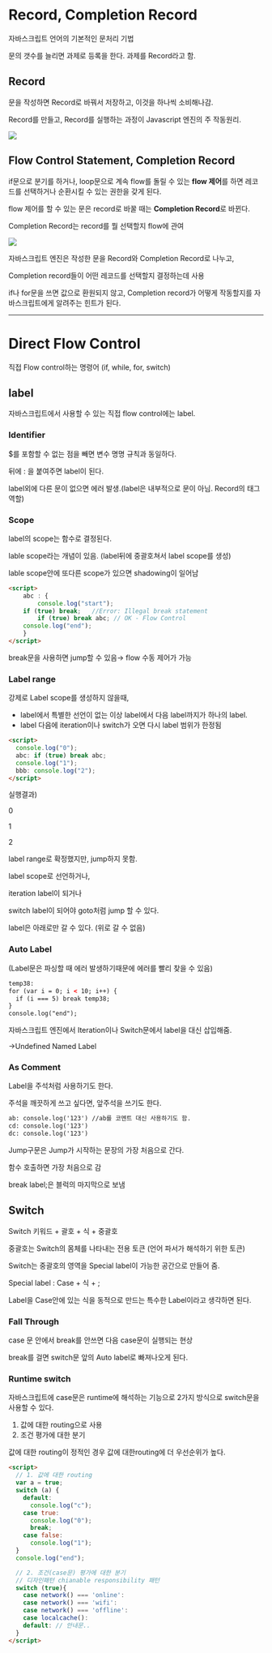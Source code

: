 # Record, Completion Record

자바스크립트 언어의 기본적인 문처리 기법

문의 갯수를 늘리면 과제로 등록을 한다. 과제를 Record라고 함.

## Record

문을 작성하면 Record로 바꿔서 저장하고, 이것을 하나씩 소비해나감.

Record를 만들고, Record를 실행하는 과정이 Javascript 엔진의 주 작동원리.

![](https://feel5ny.github.io/images/2019/05/flow_01.png)

## Flow Control Statement, Completion Record

if문으로 분기를 하거나, loop문으로 계속 flow를 돌릴 수 있는 **flow 제어**를 하면 레코드를 선택하거나 순환시킬 수 있는 권한을 갖게 된다.

flow 제어를 할 수 있는 문은 record로 바꿀 때는 **Completion Record**로 바뀐다.

Completion Record는 record를 뭘 선택할지 flow에 관여

![](https://feel5ny.github.io/images/2019/05/flow_02.png)

자바스크립트 엔진은 작성한 문을 Record와 Completion Record로 나누고, 

Completion record들이 어떤 레코드를 선택할지 결정하는데 사용

if나 for문을 쓰면 값으로 환원되지 않고, Completion record가 어떻게 작동할지를 자바스크립트에게 알려주는 힌트가 된다.

---

# Direct Flow Control

직접 Flow control하는 명령어 (if, while, for, switch)

## label

자바스크립트에서 사용할 수 있는 직접 flow control에는 label.

### Identifier

$를 포함할 수 없는 점을 빼면 변수 명명 규칙과 동일하다.

뒤에  :  을 붙여주면 label이 된다.

label외에 다른 문이 없으면 에러 발생.(label은 내부적으로 문이 아님. Record의 태그 역할)

### Scope

label의 scope는 함수로 결정된다.

lable scope라는 개념이 있음. (label뒤에 중괄호쳐서 label scope를 생성)

lable scope안에 또다른 scope가 있으면 shadowing이 일어남

```html
<script>
	abc : {
		console.log("start");
    if (true) break;   //Error: Illegal break statement
		if (true) break abc; // OK - Flow Control
    console.log("end");
	}
</script>
```

break문을 사용하면 jump할 수 있음→ flow 수동 제어가 가능

### Label range

강제로 Label scope를 생성하지 않을때, 

- label에서 특별한 선언이 없는 이상 label에서 다음 label까지가 하나의 label.
- label 다음에 iteration이나 switch가 오면 다시 label 범위가 한정됨

```html
<script>
  console.log("0");
  abc: if (true) break abc;
  console.log("1");
  bbb: console.log("2");
</script>
```

실행결과)

0

1

2

label range로 확정했지만, jump하지 못함.

label scope로 선언하거나, 

iteration label이 되거나

switch label이 되어야 goto처럼 jump 할 수 있다.

label은 아래로만 갈 수 있다. (위로 갈 수 없음)

### Auto Label

(Label문은 파싱할 때 에러 발생하기때문에 에러를 빨리 찾을 수 있음)

```html
temp38:
for (var i = 0; i < 10; i++) {
  if (i === 5) break temp38;
}
console.log("end");
```

자바스크립트 엔진에서 Iteration이나 Switch문에서 label을 대신 삽입해줌.

→Undefined Named Label

### As Comment

Label을 주석처럼 사용하기도 한다.

주석을 깨끗하게 쓰고 싶다면,  앞주석을 쓰기도 한다.

```html
ab: console.log('123') //ab를 코멘트 대신 사용하기도 함.
cd: console.log('123')
dc: console.log('123')
```

Jump구문은 Jump가 시작하는 문장의 가장 처음으로 간다.

함수 호출하면 가장 처음으로 감

break label;은 블럭의 마지막으로 보냄

## Switch

Switch 키워드 + 괄호 + 식 + 중괄호

중괄호는 Switch의 몸체를 나타내는 전용 토큰 (언어 파서가 해석하기 위한 토큰)

Switch는 중괄호의 영역을 Special label이 가능한 공간으로 만들어 줌.

Special label : Case + 식 + ; 

Label을 Case안에 있는 식을 동적으로 만드는 특수한 Label이라고 생각하면 된다.

### Fall Through

case 문 안에서 break를 안쓰면 다음 case문이 실행되는 현상

break를 걸면 switch문 앞의 Auto label로 빠져나오게 된다.

### Runtime switch

자바스크립트에 case문은 runtime에 해석하는 기능으로 2가지 방식으로 switch문을 사용할 수 있다.

1. 값에 대한 routing으로 사용
2. 조건 평가에 대한 분기

값에 대한 routing이 정적인 경우 값에 대한routing에 더 우선순위가 높다.

```html
<script>
  // 1. 값에 대한 routing
  var a = true;
  switch (a) {
    default:
      console.log("c");
    case true:
      console.log("0");
      break;
    case false:
      console.log("1");
  }
  console.log("end");

  // 2. 조건(case문) 평가에 대한 분기
  // 디자인패턴 chianable responsibility 패턴
  switch (true){
    case network() === 'online':
    case network() === 'wifi':
    case network() === 'offline':
    case localcache():
    default: // 안내문..
  }
</script>
```